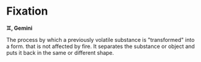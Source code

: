 <!--{"tags":["Fixation"]}-->

# Fixation

**♊︎, Gemini**

The process by which a previously volatile substance is "transformed" into a
form. that is not affected by fire. It separates the substance or object and
puts it back in the same or different shape.
